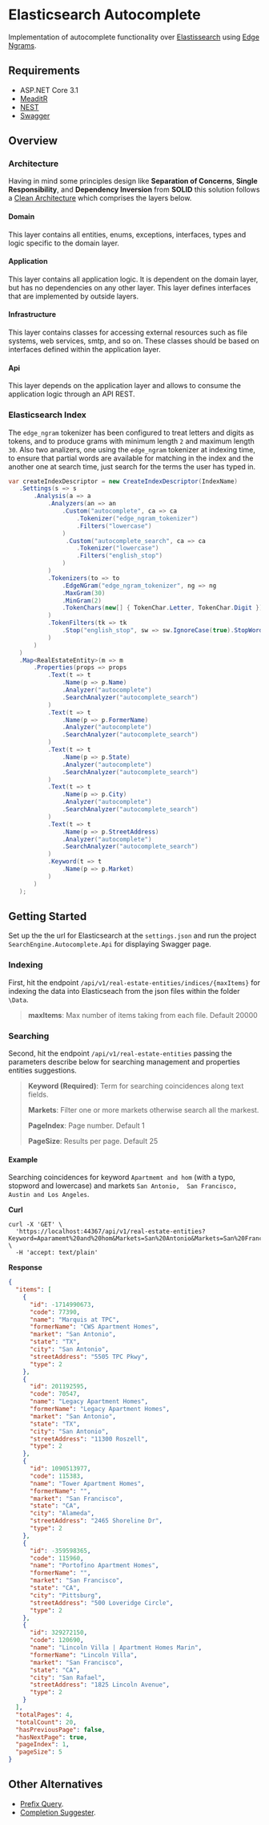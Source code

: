 # Elasticsearch Autocomplete

Implementation of autocomplete functionality over [Elastissearch](https://www.elastic.co/elasticsearch/) using [Edge Ngrams](https://www.elastic.co/guide/en/elasticsearch/reference/current/analysis-edgengram-tokenizer.html).

## Requirements

* ASP.NET Core 3.1
* [MeaditR](https://github.com/jbogard/MediatR)
* [NEST](https://github.com/elastic/elasticsearch-net)
* [Swagger](https://github.com/domaindrivendev/Swashbuckle.AspNetCore)

## Overview

### Architecture

Having in mind some principles design like **Separation of Concerns**, **Single Responsibility**, and **Dependency Inversion** from **SOLID** this solution follows a [Clean Architecture](https://blog.cleancoder.com/uncle-bob/2012/08/13/the-clean-architecture.html) which comprises the layers below.

#### Domain

This layer contains all entities, enums, exceptions, interfaces, types and logic specific to the domain layer.

#### Application

This layer contains all application logic. It is dependent on the domain layer, but has no dependencies on any other layer. This layer defines interfaces that are implemented by outside layers.

#### Infrastructure

This layer contains classes for accessing external resources such as file systems, web services, smtp, and so on. These classes should be based on interfaces defined within the application layer.

#### Api

This layer depends on the application layer and allows to consume the application logic through an API REST.

### Elasticsearch Index

The `edge_ngram` tokenizer has been configured to treat letters and digits as tokens, and to produce grams with minimum length `2` and maximum length `30`. Also two analizers, one using the `edge_ngram` tokenizer at indexing time, to ensure that partial words are available for matching in the index and the another one at search time, just search for the terms the user has typed in.

```csharp
var createIndexDescriptor = new CreateIndexDescriptor(IndexName)
   .Settings(s => s
       .Analysis(a => a
           .Analyzers(an => an
               .Custom("autocomplete", ca => ca
                   .Tokenizer("edge_ngram_tokenizer")
                   .Filters("lowercase")
               )
                .Custom("autocomplete_search", ca => ca                               
                   .Tokenizer("lowercase")
                   .Filters("english_stop")
               )
           )
           .Tokenizers(to => to
               .EdgeNGram("edge_ngram_tokenizer", ng => ng
               .MaxGram(30)
               .MinGram(2)
               .TokenChars(new[] { TokenChar.Letter, TokenChar.Digit }))
           )
           .TokenFilters(tk => tk
               .Stop("english_stop", sw => sw.IgnoreCase(true).StopWords("_english_"))
           )
       )
   )
   .Map<RealEstateEntity>(m => m
       .Properties(props => props
           .Text(t => t
               .Name(p => p.Name)
               .Analyzer("autocomplete")
               .SearchAnalyzer("autocomplete_search")
           )
           .Text(t => t
               .Name(p => p.FormerName)
               .Analyzer("autocomplete")
               .SearchAnalyzer("autocomplete_search")
           )
           .Text(t => t
               .Name(p => p.State)
               .Analyzer("autocomplete")
               .SearchAnalyzer("autocomplete_search")
           )
           .Text(t => t
               .Name(p => p.City)
               .Analyzer("autocomplete")
               .SearchAnalyzer("autocomplete_search")
           )
           .Text(t => t
               .Name(p => p.StreetAddress)
               .Analyzer("autocomplete")
               .SearchAnalyzer("autocomplete_search")
           )
           .Keyword(t => t
               .Name(p => p.Market)                           
           )
       )
   );
```

## Getting Started

Set up the the url for Elasticsearch at the `settings.json` and  run the project `SearchEngine.Autocomplete.Api` for displaying Swagger page.

### Indexing

First, hit the endpoint `/api/v1/real-estate-entities/indices/{maxItems}` for indexing the data into Elasticseach from the json files within the folder `\Data`.

> **maxItems**: Max number of items taking from each file. Default 20000

### Searching

Second, hit the endpoint `/api/v1/real-estate-entities` passing the parameters describe below for searching management and properties entities  suggestions.

> **Keyword (Required)**: Term for searching coincidences along text fields.
>
> **Markets**: Filter one or more markets otherwise search all the markest.
>
> **PageIndex**: Page number. Default 1
>
> **PageSize**: Results per page. Default 25

#### Example

Searching coincidences for keyword `Apartmemt and hom` (with a typo, stopword and lowercase) and markets `San Antonio,  San Francisco, Austin and Los Angeles`.

**Curl**

```
curl -X 'GET' \
  'https://localhost:44367/api/v1/real-estate-entities?Keyword=Aparamemt%20and%20hom&Markets=San%20Antonio&Markets=San%20Francisco&Markets=Austin&Markets=Los%20Angeles&PageIndex=1&PageSize=5' \
  -H 'accept: text/plain'    
```

**Response**

```json
{
  "items": [
    {
      "id": -1714990673,
      "code": 77390,
      "name": "Marquis at TPC",
      "formerName": "CWS Apartment Homes",
      "market": "San Antonio",
      "state": "TX",
      "city": "San Antonio",
      "streetAddress": "5505 TPC Pkwy",
      "type": 2
    },
    {
      "id": 201192595,
      "code": 70547,
      "name": "Legacy Apartment Homes",
      "formerName": "Legacy Apartment Homes",
      "market": "San Antonio",
      "state": "TX",
      "city": "San Antonio",
      "streetAddress": "11300 Roszell",
      "type": 2
    },
    {
      "id": 1090513977,
      "code": 115383,
      "name": "Tower Apartment Homes",
      "formerName": "",
      "market": "San Francisco",
      "state": "CA",
      "city": "Alameda",
      "streetAddress": "2465 Shoreline Dr",
      "type": 2
    },
    {
      "id": -359598365,
      "code": 115960,
      "name": "Portofino Apartment Homes",
      "formerName": "",
      "market": "San Francisco",
      "state": "CA",
      "city": "Pittsburg",
      "streetAddress": "500 Loveridge Circle",
      "type": 2
    },
    {
      "id": 329272150,
      "code": 120690,
      "name": "Lincoln Villa | Apartment Homes Marin",
      "formerName": "Lincoln Villa",
      "market": "San Francisco",
      "state": "CA",
      "city": "San Rafael",
      "streetAddress": "1825 Lincoln Avenue",
      "type": 2
    }
  ],
  "totalPages": 4,
  "totalCount": 20,
  "hasPreviousPage": false,
  "hasNextPage": true,
  "pageIndex": 1,
  "pageSize": 5
}
```


## Other Alternatives

* [Prefix Query](https://www.elastic.co/guide/en/elasticsearch/reference/current/query-dsl-prefix-query.html). 
* [Completion Suggester](https://www.elastic.co/guide/en/elasticsearch/reference/current/search-suggesters.html#completion-suggester).
